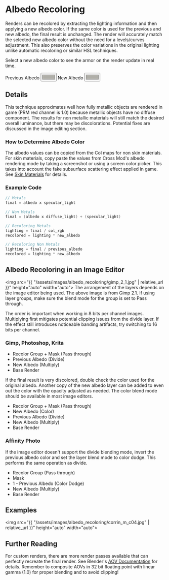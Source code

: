 ---
---
<style>
    #imgCanvas {
        width: 100%;
    }
</style>

# Albedo Recoloring
Renders can be recolored by extracting the lighting information and then applying a new albedo color.
If the same color is used for the previous and new albedo, the final result is unchanged.
The render will accurately match the selected new albedo color without the need for a levels/curves adjustment.
This also preserves the color variations in the original lighting unlike automatic recoloring or similar HSL techniques.

<canvas id="imgCanvas" class="col-lg-7"></canvas>
Select a new albedo color to see the armor on the render update in real time.
<form>
    <label for="albedo">Previous Albedo</label>
    <input type="color" id="albedo" name="albedo" value="#B0AFA9">
    <label for="newAlbedo">New Albedo</label>
    <input type="color" id="newAlbedo" name="newAlbedo" value="#B0AFA9">
</form>

## Details
This technique approximates well how fully metallic objects are rendered in game (PRM red channel is 1.0) because
metallic objects have no diffuse component. The results for non metallic materials will still match the desired overall luminance,
but there may be discolorations. Potential fixes are discussed in the image editing section.

### How to Determine Albedo Color
The albedo values can be copied from the Col maps for non skin materials. For skin materials, copy paste the values from
Cross Mod's albedo rendering mode by taking a screenshot or using a screen color picker. This takes into account the fake subsurface scattering effect applied in game.
See [Skin Materials](skin_materials) for details.

### Example Code
```c
// Metals
final = albedo x specular_light

// Non Metals
final = (albedo x diffuse_light) + (specular_light)

// Recoloring Metals
lighting = final / col_rgb
recolored = lighting * new_albedo

// Recoloring Non Metals
lighting = final / previous_albedo
recolored = lighting * new_albedo
```

## Albedo Recoloring in an Image Editor
<img src="{{ "/assets/images/albedo_recoloring/gimp_2_1.jpg" | relative_url }}" height="auto" width="auto">
The arrangement of the layers depends on the image editor being used. The above image is from Gimp 2.1.
If using layer groups, make sure the blend mode for the group is set to Pass through.

The order is important when working in 8 bits per channel images. Multiplying first mitigates potential clipping issues
from the divide layer.
If the effect still introduces noticeable banding artifacts, try switching to 16 bits per channel.

### Gimp, Photoshop, Krita
- Recolor Group + Mask (Pass through)
- Previous Albedo (Divide)
- New Albedo (Multiply)
- Base Render

If the final result is very discolored, double check the color used for the original albedo.
Another copy of the new albedo layer can be added to even out the color with the opacity adjusted as needed.
The color blend mode should be available in most image editors.

- Recolor Group + Mask (Pass through)
- New Albedo (Color)
- Previous Albedo (Divide)
- New Albedo (Multiply)
- Base Render

### Affinity Photo
If the image editor doesn't support the divide blending mode, invert the previous albedo color and set the layer blend
mode to color dodge. This performs the same operation as divide.

- Recolor Group (Pass through)
- Mask
- 1 - Previous Albedo (Color Dodge)
- New Albedo (Multiply)
- Base Render

## Examples
<img src="{{ "/assets/images/albedo_recoloring/corrin_m_c04.jpg" | relative_url }}" height="auto" width="auto">

## Further Reading
For custom renders, there are more render passes available that can perfectly recreate the final render.
See Blender's <a href="https://docs.blender.org/manual/en/latest/render/layers/passes.html#combining"
    target="_blank">AOV Documentation</a>
for details. Remember to composite AOVs in 32 bit floating point with linear gamma (1.0) for proper blending and to
avoid clipping!

<script type="module">
    import { AlbedoRecoloringDemo } from "./assets/javascript/albedo_recoloring.js";
    import * as DataBinding from "./assets/javascript/databinding.js";

    const albedoColorInput = document.getElementById("albedo");
    const newAlbedoColorInput = document.getElementById("newAlbedo");
    const imgCanvas = document.getElementById("imgCanvas");

    // The texture paths are preprocessed by jekyll to contain the full path.
    const demo = new AlbedoRecoloringDemo(window, imgCanvas, 
        "{{ "/assets/images/albedo_recoloring/corrin.png" | relative_url }}", 
        "{{ "/assets/images/albedo_recoloring/mask.png" | relative_url }}", 
        albedoColorInput.value, 
        newAlbedoColorInput.value);

    DataBinding.oneWayBindColor(albedoColorInput, demo.updateAlbedo.bind(demo));
    DataBinding.oneWayBindColor(newAlbedoColorInput, demo.updateNewAlbedo.bind(demo));
</script>